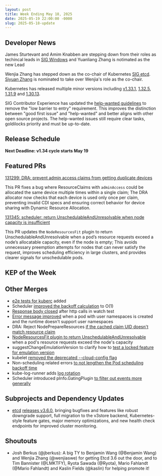 ```yaml
---
layout: post
title: Week Ending May 18, 2025
date: 2025-05-19 22:00:00 -0000
slug: 2025-05-18-update
---
```


## Developer News

James Sturtevant and Amim Knabben are stepping down from their roles as techincal leads in [SIG Windows](https://github.com/kubernetes/community/tree/master/sig-windows) and Yuanliang Zhang is notimated as the new Lead

Wenjia Zhang has stepped down as the co-chair of Kubernetes [SIG etcd](https://github.com/kubernetes/community/blob/master/sig-etcd/README.md). [Siyuan Zhang](https://github.com/siyuanfoundation) is nominated to take over Wenjia's role as the co-chair.

Kubernetes has released multiple minor versions including [v1.33.1](https://github.com/kubernetes/kubernetes/blob/master/CHANGELOG/CHANGELOG-1.33.md), [1.32.5](https://github.com/kubernetes/kubernetes/blob/master/CHANGELOG/CHANGELOG-1.32.md), [1.31.9](https://github.com/kubernetes/kubernetes/blob/master/CHANGELOG/CHANGELOG-1.31.md) and [1.30.13](https://github.com/kubernetes/kubernetes/blob/master/CHANGELOG/CHANGELOG-1.30.md).

SIG Contributor Experience has updated the [help-wanted guidelines](https://github.com/kubernetes/community/pull/8447) to remove the "low barrier to entry" requirement. This improves the distinction between "good first issue" and "help-wanted" and better aligns with other open source projects. The help-wanted issues still require clear tasks, goldilocks priority and must be up-to-date.


## Release Schedule

**Next Deadline: v1.34 cycle starts May 19**


## Featured PRs
[131299: DRA: prevent admin access claims from getting duplicate devices](https://github.com/kubernetes/kubernetes/pull/131299)

This PR fixes a bug where ResourceClaims with `adminAccess` could be allocated the same device multiple times within a single claim; The DRA allocator now checks that each device is used only once per claim, preventing invalid CDI specs and ensuring correct behavior for device sharing with Dynamic Resource Allocation.


[131345: scheduler: return UnschedulableAndUnresolvable when node capacity is insufficient](https://github.com/kubernetes/kubernetes/pull/131345)

This PR updates the `NodeResourcesFit` plugin to return UnschedulableAndUnresolvable when a pod’s resource requests exceed a node’s allocatable capacity, even if the node is empty; This avoids unnecessary preemption attempts for nodes that can never satisfy the request, improves scheduling efficiency in large clusters, and provides clearer signals for unschedulable pods.

## KEP of the Week


## Other Merges

* [e2e tests for kuberc](https://github.com/kubernetes/kubernetes/pull/131757) added
* Scheduler [improved the backoff calculation](https://github.com/kubernetes/kubernetes/pull/131714) to O(1)
* [Response body closed](https://github.com/kubernetes/kubernetes/pull/131706) after http calls in watch test
* [Error message improved](https://github.com/kubernetes/kubernetes/pull/131623) when a pod with user namespaces is created and the runtime doesn't support user namespaces
* DRA: Reject NodePrepareResources [if the cached claim UID doesn't match resource claim](https://github.com/kubernetes/kubernetes/pull/131617)
* [NodeResourcesFit plugin to return UnschedulableAndUnresolvable](https://github.com/kubernetes/kubernetes/pull/131345) when a pod's resource requests exceed the node's capacity
* suggestChangeEmulationVersion to clarify how to [test a locked feature for emulation version](https://github.com/kubernetes/kubernetes/pull/131166)
* kubelet [removed the deprecated --cloud-config flag](https://github.com/kubernetes/kubernetes/pull/130161)
* Non-scheduling related errors [to not lengthen the Pod scheduling backoff time](https://github.com/kubernetes/kubernetes/pull/128748)
* kube-log-runner adds [log rotation](https://github.com/kubernetes/kubernetes/pull/127667)
* Scheduler introduced pInfo.GatingPlugin [to filter out events more generally](https://github.com/kubernetes/kubernetes/pull/127180/files)

## Subprojects and Dependency Updates

* [etcd](https://github.com/etcd-io/etcd) [releases v3.6.0](https://github.com/etcd-io/etcd/releases/tag/v3.6.0), bringing bugfixes and features like robust downgrade support, full migration to the v3store backend, Kubernetes-style feature gates, major memory optimizations, and new health check endpoints for improved cluster monitoring.

## Shoutouts

* Josh Berkus (@jberkus): A big TY to Benjamin Wang (@Benjamin Wang) and Wenjia Zhang (@wenjiaswe) for getting Etcd 3.6 out the door, and to Tim Bannister (@LMKTFY), Ryota Sawada (@Ryota), Mario Fahlandt (@Mario Fahlandt) and Kaslin Fields (@kaslin) for helping promote it!
